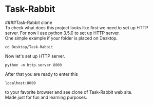 # Task-Rabbit
####Task-Rabbit clone <br>
To check what does this project looks like first we need to set up HTTP server. For now I use python 3.5.0 to set up HTTP server. <br>
One simple example if your folder is placed on Desktop.

```
cd Desktop/Task-Rabbit
```
Now let's set up HTTP server.

```
python -m http.server 8000
```
After that you are ready to enter this 
```
localhost:8000
```

to your favorite browser and see clone of Task-Rabbit web site. <br>
Made just for fun and learning purposes.
